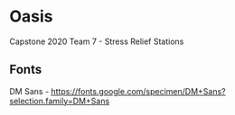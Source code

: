 # Oasis
Capstone 2020 Team 7 - Stress Relief Stations 

## Fonts
DM Sans - https://fonts.google.com/specimen/DM+Sans?selection.family=DM+Sans